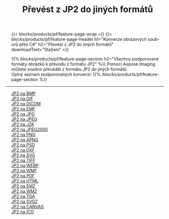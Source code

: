 ﻿---
title: Převést z JP2 do jiných formátů 
weight: 3920
url: /cs/java/conversion/from/jp2 
lang: cs
langdirlevel: 2
locales: zh-hans,ja,it,ru,de,es,fr,nl,id,lt,pl,pt,vi,tr,ko,zh-hant,ar,hi,th,sv,cs,uk,he
description: Pomocí Aspose.Imaging můžete snadno převést z formátu JP2 do jiných formátů
---

{{< blocks/products/pf/feature-page-wrap >}}
{{< blocks/products/pf/feature-page-header h1="Konverze obrazových souborů přes C#" h2="Převést z JP2 do jiných formátů" downloadText="Stažení" >}}


{{% blocks/products/pf/feature-page-section  h2="Všechny podporované formáty obrázků k převodu z formátu JP2" %}}
Pomocí Aspose.Imaging můžete snadno převádět z formátu JP2 do jiných formátů.
<br/>
Úplný seznam podporovaných konverzí:
{{% /blocks/products/pf/feature-page-section %}}
<div class="container-fluid productfamilypage bg-gray">
    <div class="convertypes bg-gray agp-content section">
        <div class="container">
		<hr style="margin-left:-20px;"/>
		<div class="row other-converters">
		    <div class='col-md-2 other-converter remove-lp remove-rp'><a href="/imaging/cs/java/conversion/jp2-to-bmp" >JP2 na BMP</a></div><div class='col-md-2 other-converter remove-lp remove-rp'><a href="/imaging/cs/java/conversion/jp2-to-gif" >JP2 na GIF</a></div><div class='col-md-2 other-converter remove-lp remove-rp'><a href="/imaging/cs/java/conversion/jp2-to-dicom" >JP2 na DICOM</a></div><div class='col-md-2 other-converter remove-lp remove-rp'><a href="/imaging/cs/java/conversion/jp2-to-emf" >JP2 na EMF</a></div><div class='col-md-2 other-converter remove-lp remove-rp'><a href="/imaging/cs/java/conversion/jp2-to-jpg" >JP2 na JPG</a></div><div class='col-md-2 other-converter remove-lp remove-rp'><a href="/imaging/cs/java/conversion/jp2-to-jpeg" >JP2 na JPEG</a></div><div class='col-md-2 other-converter remove-lp remove-rp'><a href="/imaging/cs/java/conversion/jp2-to-j2k" >JP2 na J2K</a></div><div class='col-md-2 other-converter remove-lp remove-rp'><a href="/imaging/cs/java/conversion/jp2-to-jpeg2000" >JP2 na JPEG2000</a></div><div class='col-md-2 other-converter remove-lp remove-rp'><a href="/imaging/cs/java/conversion/jp2-to-png" >JP2 na PNG</a></div><div class='col-md-2 other-converter remove-lp remove-rp'><a href="/imaging/cs/java/conversion/jp2-to-apng" >JP2 na APNG</a></div><div class='col-md-2 other-converter remove-lp remove-rp'><a href="/imaging/cs/java/conversion/jp2-to-psd" >JP2 na PSD</a></div><div class='col-md-2 other-converter remove-lp remove-rp'><a href="/imaging/cs/java/conversion/jp2-to-dxf" >JP2 na DXF</a></div><div class='col-md-2 other-converter remove-lp remove-rp'><a href="/imaging/cs/java/conversion/jp2-to-svg" >JP2 na SVG</a></div><div class='col-md-2 other-converter remove-lp remove-rp'><a href="/imaging/cs/java/conversion/jp2-to-tiff" >JP2 na TIFF</a></div><div class='col-md-2 other-converter remove-lp remove-rp'><a href="/imaging/cs/java/conversion/jp2-to-webp" >JP2 na WEBP</a></div><div class='col-md-2 other-converter remove-lp remove-rp'><a href="/imaging/cs/java/conversion/jp2-to-wmf" >JP2 na WMF</a></div><div class='col-md-2 other-converter remove-lp remove-rp'><a href="/imaging/cs/java/conversion/jp2-to-pdf" >JP2 na PDF</a></div><div class='col-md-2 other-converter remove-lp remove-rp'><a href="/imaging/cs/java/conversion/jp2-to-html" >JP2 na HTML</a></div><div class='col-md-2 other-converter remove-lp remove-rp'><a href="/imaging/cs/java/conversion/jp2-to-emz" >JP2 na EMZ</a></div><div class='col-md-2 other-converter remove-lp remove-rp'><a href="/imaging/cs/java/conversion/jp2-to-wmz" >JP2 na WMZ</a></div><div class='col-md-2 other-converter remove-lp remove-rp'><a href="/imaging/cs/java/conversion/jp2-to-tga" >JP2 na TGA</a></div><div class='col-md-2 other-converter remove-lp remove-rp'><a href="/imaging/cs/java/conversion/jp2-to-svgz" >JP2 na SVGZ</a></div><div class='col-md-2 other-converter remove-lp remove-rp'><a href="/imaging/cs/java/conversion/jp2-to-canvas" >JP2 na CANVAS</a></div><div class='col-md-2 other-converter remove-lp remove-rp'><a href="/imaging/cs/java/conversion/jp2-to-ico" >JP2 na ICO</a></div>
                </div>
        </div>
    </div>
</div>
<br/>

